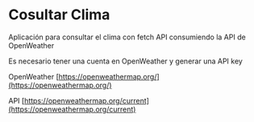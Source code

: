 # Cosultar Clima

Aplicación para consultar el clima con fetch API consumiendo la API de OpenWeather

Es necesario tener una cuenta en OpenWeather y generar una API key

OpenWeather [https://openweathermap.org/](https://openweathermap.org/)

API [https://openweathermap.org/current](https://openweathermap.org/current)